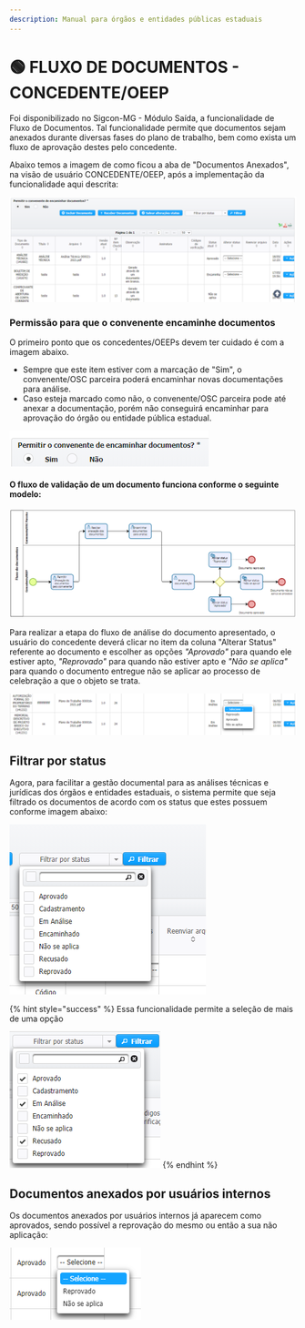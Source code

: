 ```yaml
---
description: Manual para órgãos e entidades públicas estaduais
---
```


# 🟢 FLUXO DE DOCUMENTOS - CONCEDENTE/OEEP

Foi disponibilizado no Sigcon-MG - Módulo Saída, a funcionalidade de Fluxo de Documentos. Tal funcionalidade permite que documentos sejam anexados durante diversas fases do plano de trabalho, bem como exista um fluxo de aprovação destes pelo concedente.

Abaixo temos a imagem de como ficou a aba de "Documentos Anexados", na visão de usuário CONCEDENTE/OEEP, após a implementação da funcionalidade aqui descrita:

![Tela da aba &quot;Documentos Anexados&quot;](../.gitbook/assets/image%20%28470%29.png)

### Permissão para que o convenente encaminhe documentos

O primeiro ponto que os concedentes/OEEPs devem ter cuidado é com a imagem abaixo. 

* Sempre que este item estiver com a marcação de "Sim", o convenente/OSC parceira poderá encaminhar novas documentações para análise. 
* Caso esteja marcado como não, o convenente/OSC parceira pode até anexar a documentação, porém não conseguirá encaminhar para aprovação do órgão ou entidade pública estadual.

![](../.gitbook/assets/image%20%28468%29.png)

#### O fluxo de validação de um documento funciona conforme o seguinte modelo:

![](../.gitbook/assets/image%20%28473%29.png)

Para realizar a etapa do fluxo de análise do documento apresentado, o usuário do concedente deverá clicar no item da coluna "Alterar Status" referente ao documento e escolher as opções _"Aprovado"_ para quando ele estiver apto, _"Reprovado"_ para quando não estiver apto e _"Não se aplica"_ para quando o documento entregue não se aplicar ao processo de celebração a que o objeto se trata.

![](../.gitbook/assets/image%20%28471%29.png)

## Filtrar por status

Agora, para facilitar a gestão documental para as análises técnicas e jurídicas dos órgãos e entidades estaduais, o sistema permite que seja filtrado os documentos de acordo com os status que estes possuem conforme imagem abaixo:

![Filtros que permitem a organiza&#xE7;&#xE3;o dos documentos anexados](../.gitbook/assets/image%20%28469%29.png)

{% hint style="success" %}
Essa funcionalidade permite a seleção de mais de uma opção 

![](../.gitbook/assets/image%20%28459%29.png) 
{% endhint %}

## Documentos anexados por usuários internos

Os documentos anexados por usuários internos já aparecem como aprovados, sendo possível a reprovação do mesmo ou então a sua não aplicação:

![](../.gitbook/assets/image%20%28472%29.png)



